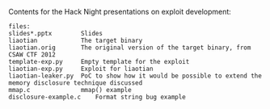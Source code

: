 Contents for the Hack Night presentations on exploit development:

```
files:
slides*.pptx		Slides
liaotian	        The target binary
liaotian.orig		The original version of the target binary, from CSAW CTF 2012
template-exp.py		Empty template for the exploit
liaotian-exp.py		Exploit for liaotian
liaotian-leaker.py	PoC to show how it would be possible to extend the memory disclosure technique discussed
mmap.c			    mmap() example
disclosure-example.c	Format string bug example
```